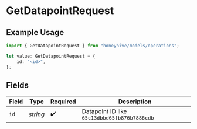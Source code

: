 # GetDatapointRequest

## Example Usage

```typescript
import { GetDatapointRequest } from "honeyhive/models/operations";

let value: GetDatapointRequest = {
    id: "<id>",
};
```

## Fields

| Field                                        | Type                                         | Required                                     | Description                                  |
| -------------------------------------------- | -------------------------------------------- | -------------------------------------------- | -------------------------------------------- |
| `id`                                         | *string*                                     | :heavy_check_mark:                           | Datapoint ID like `65c13dbbd65fb876b7886cdb` |